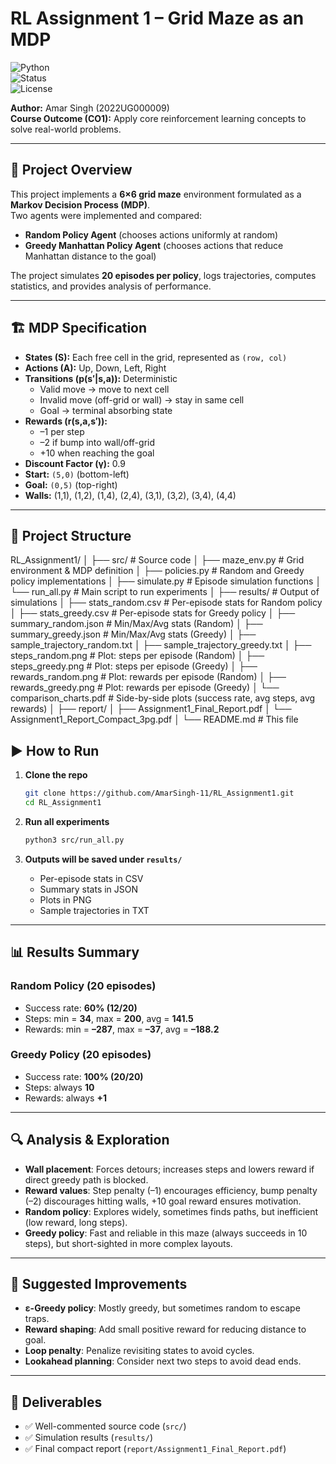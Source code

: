
# RL Assignment 1 – Grid Maze as an MDP  

![Python](https://img.shields.io/badge/python-3.8%2B-blue.svg)  
![Status](https://img.shields.io/badge/status-completed-success.svg)  
![License](https://img.shields.io/badge/license-MIT-green.svg)  

**Author:** Amar Singh (2022UG000009)  
**Course Outcome (CO1):** Apply core reinforcement learning concepts to solve real-world problems.  

---

## 📌 Project Overview
This project implements a **6×6 grid maze** environment formulated as a **Markov Decision Process (MDP)**.  
Two agents were implemented and compared:  
- **Random Policy Agent** (chooses actions uniformly at random)  
- **Greedy Manhattan Policy Agent** (chooses actions that reduce Manhattan distance to the goal)  

The project simulates **20 episodes per policy**, logs trajectories, computes statistics, and provides analysis of performance.  

---

## 🏗️ MDP Specification
- **States (S):** Each free cell in the grid, represented as `(row, col)`  
- **Actions (A):** Up, Down, Left, Right  
- **Transitions (p(s′|s,a)):** Deterministic  
  - Valid move → move to next cell  
  - Invalid move (off-grid or wall) → stay in same cell  
  - Goal → terminal absorbing state  
- **Rewards (r(s,a,s′)):**  
  - –1 per step  
  - –2 if bump into wall/off-grid  
  - +10 when reaching the goal  
- **Discount Factor (γ):** 0.9  
- **Start:** `(5,0)` (bottom-left)  
- **Goal:** `(0,5)` (top-right)  
- **Walls:** (1,1), (1,2), (1,4), (2,4), (3,1), (3,2), (3,4), (4,4)  

---

## 📂 Project Structure


RL\_Assignment1/
│
├── src/                  # Source code
│   ├── maze\_env.py       # Grid environment & MDP definition
│   ├── policies.py       # Random and Greedy policy implementations
│   ├── simulate.py       # Episode simulation functions
│   └── run\_all.py        # Main script to run experiments
│
├── results/              # Output of simulations
│   ├── stats\_random.csv          # Per-episode stats for Random policy
│   ├── stats\_greedy.csv          # Per-episode stats for Greedy policy
│   ├── summary\_random.json       # Min/Max/Avg stats (Random)
│   ├── summary\_greedy.json       # Min/Max/Avg stats (Greedy)
│   ├── sample\_trajectory\_random.txt
│   ├── sample\_trajectory\_greedy.txt
│   ├── steps\_random.png          # Plot: steps per episode (Random)
│   ├── steps\_greedy.png          # Plot: steps per episode (Greedy)
│   ├── rewards\_random.png        # Plot: rewards per episode (Random)
│   ├── rewards\_greedy.png        # Plot: rewards per episode (Greedy)
│   └── comparison\_charts.pdf     # Side-by-side plots (success rate, avg steps, avg rewards)
│
├── report/
│   ├── Assignment1\_Final\_Report.pdf
│   └── Assignment1\_Report\_Compact\_3pg.pdf
│
└── README.md             # This file



## ▶️ How to Run

1. **Clone the repo**
   ```bash
   git clone https://github.com/AmarSingh-11/RL_Assignment1.git
   cd RL_Assignment1


2. **Run all experiments**

   ```bash
   python3 src/run_all.py
   ```

3. **Outputs will be saved under `results/`**

   * Per-episode stats in CSV
   * Summary stats in JSON
   * Plots in PNG
   * Sample trajectories in TXT

---

## 📊 Results Summary

### Random Policy (20 episodes)

* Success rate: **60% (12/20)**
* Steps: min = **34**, max = **200**, avg = **141.5**
* Rewards: min = **–287**, max = **–37**, avg = **–188.2**

### Greedy Policy (20 episodes)

* Success rate: **100% (20/20)**
* Steps: always **10**
* Rewards: always **+1**

---

## 🔍 Analysis & Exploration

* **Wall placement**: Forces detours; increases steps and lowers reward if direct greedy path is blocked.
* **Reward values**: Step penalty (–1) encourages efficiency, bump penalty (–2) discourages hitting walls, +10 goal reward ensures motivation.
* **Random policy**: Explores widely, sometimes finds paths, but inefficient (low reward, long steps).
* **Greedy policy**: Fast and reliable in this maze (always succeeds in 10 steps), but short-sighted in more complex layouts.

---

## 🚀 Suggested Improvements

* **ε-Greedy policy**: Mostly greedy, but sometimes random to escape traps.
* **Reward shaping**: Add small positive reward for reducing distance to goal.
* **Loop penalty**: Penalize revisiting states to avoid cycles.
* **Lookahead planning**: Consider next two steps to avoid dead ends.

---

## 📑 Deliverables

* ✅ Well-commented source code (`src/`)
* ✅ Simulation results (`results/`)
* ✅ Final compact report (`report/Assignment1_Final_Report.pdf`)

